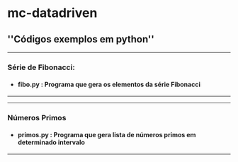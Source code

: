 # mc-datadriven

## ''Códigos exemplos em python''

---
### Série de Fibonacci:

- #### fibo.py : Programa que gera os elementos da série Fibonacci
---
---
### Números Primos

- #### primos.py : Programa que gera lista de números primos em determinado intervalo
---
